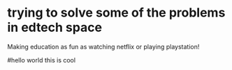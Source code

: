 # trying to solve some of the problems in edtech space
Making education as fun as watching netflix or playing playstation!

#hello world this is cool
